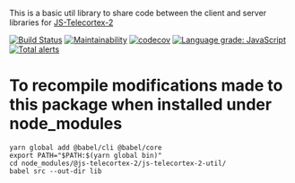 This is a basic util library to share code between the client and server libraries for [JS-Telecortex-2](https://github.com/Laserphile/JS-Telecortex-2)

[![Build Status](https://travis-ci.org/Laserphile/JS-Telecortex-2-Util.svg?branch=master)](https://travis-ci.org/Laserphile/JS-Telecortex-2-Util)
[![Maintainability](https://api.codeclimate.com/v1/badges/4172f27f149a4c7f4201/maintainability)](https://codeclimate.com/github/Laserphile/JS-Telecortex-2-Util/maintainability)
[![codecov](https://codecov.io/gh/Laserphile/JS-Telecortex-2-Util/branch/master/graph/badge.svg)](https://codecov.io/gh/Laserphile/JS-Telecortex-2-Util)
[![Language grade: JavaScript](https://img.shields.io/lgtm/grade/javascript/g/Laserphile/JS-Telecortex-2-Util.svg?logo=lgtm&logoWidth=18)](https://lgtm.com/projects/g/Laserphile/JS-Telecortex-2-Util/context:javascript)
[![Total alerts](https://img.shields.io/lgtm/alerts/g/Laserphile/JS-Telecortex-2-Util.svg?logo=lgtm&logoWidth=18)](https://lgtm.com/projects/g/Laserphile/JS-Telecortex-2-Util/alerts/)

# To recompile modifications made to this package when installed under node_modules

```
yarn global add @babel/cli @babel/core
export PATH="$PATH:$(yarn global bin)"
cd node_modules/@js-telecortex-2/js-telecortex-2-util/
babel src --out-dir lib
```

